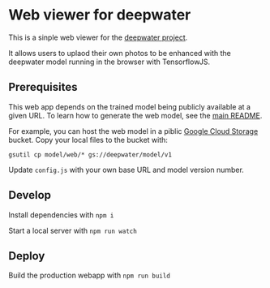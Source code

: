# Web viewer for deepwater

This is a sinple web viewer for the [deepwater project](https://github.com/annemenini/deepwater).

It allows users to uplaod their own photos to be enhanced with the deepwater model running in the browser with TensorflowJS.

## Prerequisites

This web app depends on the trained model being publicly available at a given URL. To learn how to generate the web model, see the [main README](../README.ms#converting-the-model-for-the-web).

For example, you can host the web model in a piblic [Google Cloud Storage](https://cloud.google.com/storage/) bucket. Copy your local files to the bucket with: 

    gsutil cp model/web/* gs://deepwater/model/v1

Update `config.js` with your own base URL and model version number.  

## Develop

Install dependencies with `npm i`

Start a local server with `npm run watch`

## Deploy

Build the production webapp with `npm run build`